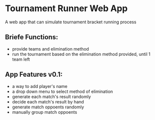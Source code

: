 # Tournament Runner Web App
A web app that can simulate tournament bracket running process

## Briefe Functions:
- provide teams and elimination method
- run the tournament based on the elimination method provided, until 1 team left

## App Features v0.1:
- a way to add player's name 
- a drop down menu to select method of elimination
- generate each match's result randomly
- decide each match's result by hand
- generate match oppoents randomly
- manually group match oppoents